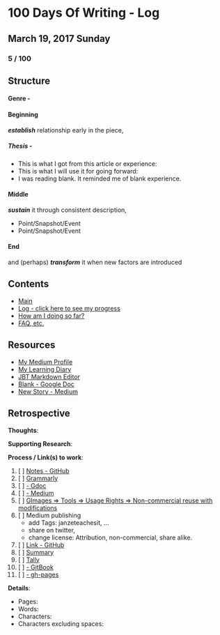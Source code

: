 # 100 Days Of Writing - Log

## March 19, 2017 Sunday

### 5 / 100

## Structure

#### Genre - 

#### Beginning 
__*establish*__ relationship early in the piece,

##### Thesis - 

- This is what I got from this article or experience:
- This is what I will use it for going forward:
- I was reading blank.  It reminded me of blank experience.


#### Middle
__*sustain*__ it through consistent description,

- Point/Snapshot/Event 
- Point/Snapshot/Event

#### End
and (perhaps) __*transform*__ it when new factors are introduced


## Contents
* [Main](readme.md)
* [Log - click here to see my progress](log.md)
* [How am I doing so far?](tally.md)
* [FAQ, etc.](https://github.com/janzeteachesit/100-days-of-writing/wiki) 

## Resources
- [My Medium Profile](https://medium.com/@janzeteachesit)
- [My Learning Diary](https://janzeteachesit.github.io/Learning-Diary/)
- [JBT Markdown Editor](http://jbt.github.io/markdown-editor/)
- [Blank  - Google Doc](https://drive.google.com/open?id=12HMHbp8NEsiuH6AIHkAd4ZdGApVBny8XSR5UNnhTOGE)
- [New Story - Medium](https://medium.com/new-story)

## Retrospective
**Thoughts**: 

**Supporting Research**:

**Process / Link(s) to work**:
1. [ ] [Notes - GitHub](template.md)
2. [ ] [Grammarly](https://app.grammarly.com/)
3. [ ] [ - Gdoc](https://drive.google.com/open?id=12HMHbp8NEsiuH6AIHkAd4ZdGApVBny8XSR5UNnhTOGE)
4. [ ] [ - Medium](https://medium.com/new-story)
5. [ ] [GImages => Tools => Usage Rights => Non-commercial reuse with modifications](https://www.google.ca/search?site=&tbm=isch&source=hp&biw=1050&bih=1535&q=writing&oq=writing&gs_l=img.3..35i39k1j0l9.3740.4602.0.5147.8.8.0.0.0.0.51.309.7.7.0....0...1.1.64.img..1.7.305.0.uKI6HM6QkmA#q=writing&tbs=sur:fm&tbm=isch)
6. [ ] Medium publishing
    - add Tags: janzeteachesit, …
    - share on twitter,
    - change license: Attribution, non-commercial, share alike.
7. [ ] [Link - GitHub](100.md)
8. [ ] [Summary](../SUMMARY.md)
9. [ ] [Tally](tally.md)
10. [ ] [ - GitBook]()
11. [ ] [ - gh-pages]()

**Details**:

* Pages:
* Words:
* Characters:	
* Characters excluding spaces:
